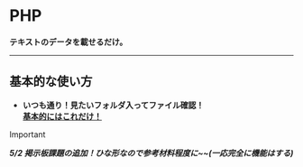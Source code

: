 # PHP
**テキストのデータを載せるだけ。**

---

## 基本的な使い方
- **いつも通り！見たいフォルダ入ってファイル確認！**    
<ins>**基本的にはこれだけ！**</ins>

>[!important] 
>***5/2 掲示板課題の追加！ひな形なので参考材料程度に~~(一応完全に機能はする)***
